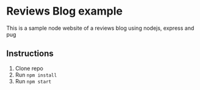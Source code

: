 # Reviews Blog example
This is a sample node website of a reviews blog using nodejs, express and pug

## Instructions
1. Clone repo
2. Run `npm install`
3. Run `npm start`
